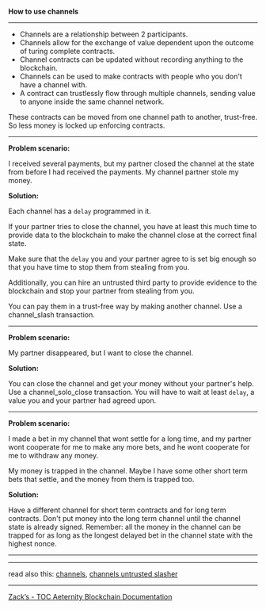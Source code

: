 **How to use channels**
***

- Channels are a relationship between 2 participants.
- Channels allow for the exchange of value dependent upon the outcome of turing complete contracts.
- Channel contracts can be updated without recording anything to the blockchain.
- Channels can be used to make contracts with people who you don't have a channel with.
- A contract can trustlessly flow through multiple channels, sending value to anyone inside the same channel network.

These contracts can be moved from one channel path to another, trust-free.
So less money is locked up enforcing contracts.
***

**Problem scenario:**

I received several payments, but my partner closed the channel at the 
state from before I had received the payments. My channel partner stole
my money.


**Solution:**

Each channel has a `delay` programmed in it.

If your partner tries to close the channel, you have at least this much
time to provide data to the blockchain to make the channel close at the
correct final state.

Make sure that the `delay` you and your partner agree to is set big
enough so that you have time to stop them from stealing from you.

Additionally, you can hire an untrusted third party to provide evidence
to the blockchain and stop your partner from stealing from you.

You can pay them in a trust-free way by making another channel.
Use a channel_slash transaction.
***

**Problem scenario:**

My partner disappeared, but I want to close the channel.

**Solution:**

You can close the channel and get your money without your partner's help.
Use a channel_solo_close transaction.
You will have to wait at least `delay`, a value you and your partner had agreed upon.
***

**Problem scenario:**

I made a bet in my channel that wont settle for a long time, and my
partner wont cooperate for me to make any more bets, and he wont cooperate
for me to withdraw any money.

My money is trapped in the channel.
Maybe I have some other short term bets that settle, and the money from them is trapped too.

**Solution:**

Have a different channel for short term contracts and for long term contracts.
Don't put money into the long term channel until the channel state is already signed.
Remember: all the money in the channel can be trapped for as long as the longest delayed bet in the channel state with the highest nonce.

***


***
read also this: [channels](channels), [channels untrusted slasher](channels_untrusted_slasher)
***
[Zack’s - TOC Aeternity Blockchain Documentation](Zack_Docs_TOC)